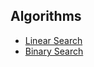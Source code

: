 ## Algorithms

- [Linear Search](/algorithms/linear-search.md)
- [Binary Search](/algorithms/binary-search.md)
